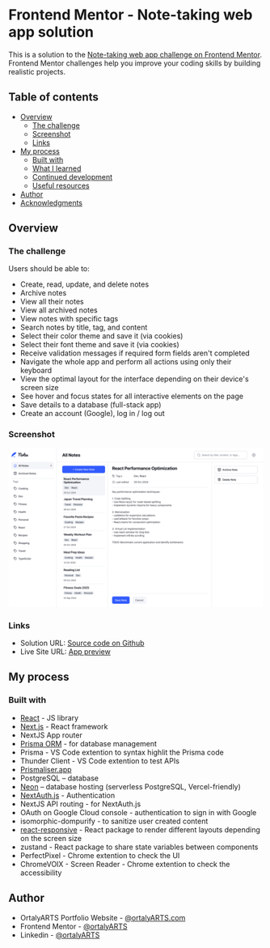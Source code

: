 # Frontend Mentor - Note-taking web app solution

This is a solution to the [Note-taking web app challenge on Frontend Mentor](https://www.frontendmentor.io/challenges/note-taking-web-app-773r7bUfOG). Frontend Mentor challenges help you improve your coding skills by building realistic projects. 

## Table of contents

- [Overview](#overview)
  - [The challenge](#the-challenge)
  - [Screenshot](#screenshot)
  - [Links](#links)
- [My process](#my-process)
  - [Built with](#built-with)
  - [What I learned](#what-i-learned)
  - [Continued development](#continued-development)
  - [Useful resources](#useful-resources)
- [Author](#author)
- [Acknowledgments](#acknowledgments)

## Overview

### The challenge

Users should be able to:

- Create, read, update, and delete notes
- Archive notes
- View all their notes
- View all archived notes
- View notes with specific tags
- Search notes by title, tag, and content
- Select their color theme and save it (via cookies)
- Select their font theme and save it (via cookies)
- Receive validation messages if required form fields aren't completed
- Navigate the whole app and perform all actions using only their keyboard
- View the optimal layout for the interface depending on their device's screen size
- See hover and focus states for all interactive elements on the page
- Save details to a database (full-stack app)
- Create an account (Google), log in / log out

### Screenshot

![](./screenshot.jpg)

### Links

- Solution URL: [Source code on Github](https://github.com/ortalyarts/frontendmentor-note-taking-web-app)
- Live Site URL: [App preview](https://frontendmentor-note-taking-web-app-topaz.vercel.app/)

## My process

### Built with

- [React](https://reactjs.org/) - JS library
- [Next.js](https://nextjs.org/) - React framework
- NextJS App router
- [Prisma ORM](https://www.prisma.io/docs/getting-started/setup-prisma/add-to-existing-project/relational-databases-typescript-postgresql) - for database management 
- Prisma - VS Code extention to syntax highlit the Prisma code
- Thunder Client - VS Code extention to test APIs
- [Prismaliser.app](https://d.docs.live.net/965CA39A0E977287/prismaliser.app)
- PostgreSQL – database
- [Neon](https://neon.tech/) – database hosting (serverless PostgreSQL, Vercel-friendly)
- [NextAuth.js](https://next-auth.js.org/) - Authentication
- NextJS API routing - for NextAuth.js
- OAuth on Google Cloud console - authentication to sign in with Google
- isomorphic-dompurify - to sanitize user created content
- [react-responsive](https://www.npmjs.com/package/react-responsive) - React package to render different layouts depending on the screen size
- zustand - React package to share state variables between components
- PerfectPixel - Chrome extention to check the UI
- ChromeVOIX - Screen Reader - Chrome extention to check the accessibility

## Author

- OrtalyARTS Portfolio Website - [@ortalyARTS.com](https://ortaly.com/)
- Frontend Mentor - [@ortalyARTS](https://www.frontendmentor.io/profile/ortalyARTS)
- Linkedin - [@ortalyARTS](www.linkedin.com/in/ortalyarts) 
